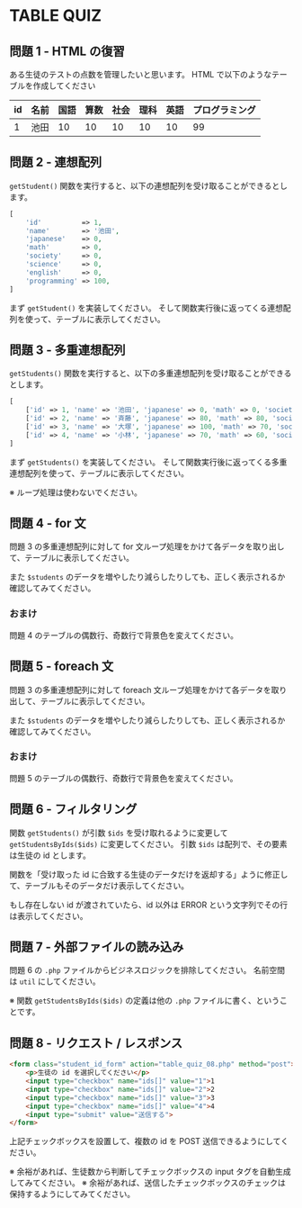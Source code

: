 # TABLE QUIZ

## 問題 1 - HTML の復習

ある生徒のテストの点数を管理したいと思います。
HTML で以下のようなテーブルを作成してください

|id|名前|国語|算数|社会|理科|英語|プログラミング|
|:--|:--|:--|:--|:--|:--|:--|:--|
|1|池田|10|10|10|10|10|99|

## 問題 2 - 連想配列

`getStudent()` 関数を実行すると、以下の連想配列を受け取ることができるとします。

```php
[
    'id'          => 1,
    'name'        => '池田',
    'japanese'    => 0,
    'math'        => 0,
    'society'     => 0,
    'science'     => 0,
    'english'     => 0,
    'programming' => 100,
]
```

まず `getStudent()` を実装してください。
そして関数実行後に返ってくる連想配列を使って、テーブルに表示してください。

## 問題 3 - 多重連想配列

`getStudents()` 関数を実行すると、以下の多重連想配列を受け取ることができるとします。

```php
[
    ['id' => 1, 'name' => '池田', 'japanese' => 0, 'math' => 0, 'society' => 0, 'science' => 0, 'english' => 0, 'programming' => 100],
    ['id' => 2, 'name' => '斉藤', 'japanese' => 80, 'math' => 80, 'society' => 80, 'science' => 80, 'english' => 80, 'programming' => 80],
    ['id' => 3, 'name' => '大塚', 'japanese' => 100, 'math' => 70, 'society' => 90, 'science' => 70, 'english' => 60, 'programming' => 80],
    ['id' => 4, 'name' => '小林', 'japanese' => 70, 'math' => 60, 'society' => 80, 'science' => 100, 'english' => 60, 'programming' => 80],
]
```

まず `getStudents()` を実装してください。
そして関数実行後に返ってくる多重連想配列を使って、テーブルに表示してください。

※ ループ処理は使わないでください。

## 問題 4 - for 文

問題 3 の多重連想配列に対して for 文ループ処理をかけて各データを取り出して、テーブルに表示してください。

また `$students` のデータを増やしたり減らしたりしても、正しく表示されるか確認してみてください。

### おまけ

問題 4 のテーブルの偶数行、奇数行で背景色を変えてください。

## 問題 5 - foreach 文

問題 3 の多重連想配列に対して foreach 文ループ処理をかけて各データを取り出して、テーブルに表示してください。

また `$students` のデータを増やしたり減らしたりしても、正しく表示されるか確認してみてください。

### おまけ

問題 5 のテーブルの偶数行、奇数行で背景色を変えてください。

## 問題 6 - フィルタリング

関数 `getStudents()` が引数 `$ids` を受け取れるように変更して `getStudentsByIds($ids)` に変更してください。
引数 `$ids` は配列で、その要素は生徒の id とします。

関数を「受け取った id に合致する生徒のデータだけを返却する」ように修正して、テーブルもそのデータだけ表示してください。

もし存在しない id が渡されていたら、id 以外は ERROR という文字列でその行は表示してください。

## 問題 7 - 外部ファイルの読み込み

問題 6 の `.php` ファイルからビジネスロジックを排除してください。
名前空間は `util` にしてください。

※ 関数 `getStudentsByIds($ids)` の定義は他の `.php` ファイルに書く、ということです。

## 問題 8 - リクエスト / レスポンス

```html
<form class="student_id_form" action="table_quiz_08.php" method="post">
    <p>生徒の id を選択してください</p>
    <input type="checkbox" name="ids[]" value="1">1
    <input type="checkbox" name="ids[]" value="2">2
    <input type="checkbox" name="ids[]" value="3">3
    <input type="checkbox" name="ids[]" value="4">4
    <input type="submit" value="送信する">
</form>
```

上記チェックボックスを設置して、複数の id を POST 送信できるようにしてください。

※ 余裕があれば、生徒数から判断してチェックボックスの input タグを自動生成してみてください。
※ 余裕があれば、送信したチェックボックスのチェックは保持するようにしてみてください。

